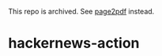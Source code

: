 This repo is archived. See [page2pdf](https://github.com/gniquyij/page2pdf/blob/master/.github/workflows/hackernews.yml) instead. 

# hackernews-action